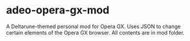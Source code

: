 # adeo-opera-gx-mod
A Deltarune-themed personal mod for Opera GX.
Uses JSON to change certain elements of the Opera GX browser.
All contents are in mod folder.
